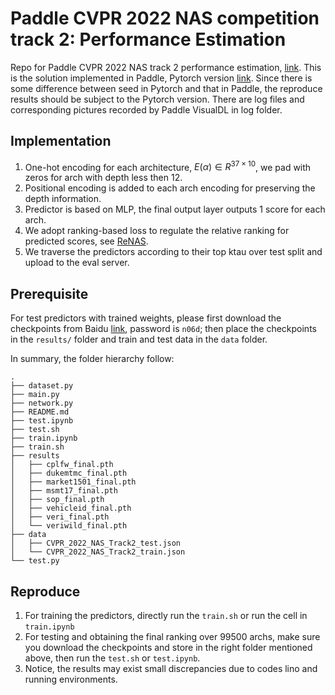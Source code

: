 # Paddle CVPR 2022 NAS competition track 2: Performance Estimation
Repo for Paddle CVPR 2022 NAS track 2 performance estimation, [link](https://aistudio.baidu.com/aistudio/competition/detail/150/0/introduction).
This is the solution implemented in Paddle, Pytorch version [link](https://github.com/AlbertiPot/CVPR2022-NAS-competition-Track-2-10th-solution). Since there is some difference between seed in Pytorch and that in Paddle, the reproduce results should be subject to the Pytorch version. There are log files and corresponding pictures recorded by Paddle VisualDL in log folder.

## Implementation
1. One-hot encoding for each architecture, $E(\alpha)\in R^{37\times10}$, we pad with zeros for arch with depth less then 12.
2. Positional encoding is added to each arch encoding for preserving the depth information.
3. Predictor is based on MLP, the final output layer outputs 1 score for each arch.
4. We adopt ranking-based loss to regulate the relative ranking for predicted scores, see [ReNAS](https://arxiv.org/abs/1910.01523).
5. We traverse the predictors according to their top ktau over test split and upload to the eval server.
## Prerequisite

For test predictors with trained weights, please first download the checkpoints from Baidu [link](https://pan.baidu.com/s/1PKNiuHyMcxrIBCCK_Hgx3g), password is `n06d`; then place the checkpoints in the `results/` folder and train and test data in the `data` folder.

In summary, the folder hierarchy follow:
```
.
├── dataset.py
├── main.py
├── network.py
├── README.md
├── test.ipynb
├── test.sh
├── train.ipynb
├── train.sh
├── results
│   ├── cplfw_final.pth
│   ├── dukemtmc_final.pth
│   ├── market1501_final.pth
│   ├── msmt17_final.pth
│   ├── sop_final.pth
│   ├── vehicleid_final.pth
│   ├── veri_final.pth
│   └── veriwild_final.pth
├── data
│   ├── CVPR_2022_NAS_Track2_test.json
│   └── CVPR_2022_NAS_Track2_train.json
└── test.py
```
## Reproduce
1. For training the predictors, directly run the `train.sh` or run the cell in `train.ipynb`
2. For testing and obtaining the final ranking over 99500 archs, make sure you download the checkpoints and store in the right folder mentioned above, then run the `test.sh` or `test.ipynb`.
3. Notice, the results may exist small discrepancies due to codes lino and running environments.  
